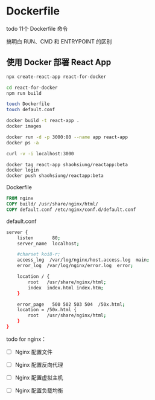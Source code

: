 # Dockerfile

todo 11个 Dockerfile 命令

搞明白 RUN、CMD 和 ENTRYPOINT 的区别

## 使用 Docker 部署 React App

```bash
npx create-react-app react-for-docker

cd react-for-docker
npm run build

touch Dockerfile
touch default.conf

docker build -t react-app .
docker images

docker run -d -p 3000:80 --name app react-app
docker ps -a

curl -v -i localhost:3000

docker tag react-app shaohsiung/reactapp:beta
docker login
docker push shaohsiung/reactapp:beta
```

Dockerfile

```dockerfile
FROM nginx
COPY build/ /usr/share/nginx/html/
COPY default.conf /etc/nginx/conf.d/default.conf
```

default.conf

```bash
server {
    listen       80;
    server_name  localhost;

    #charset koi8-r;
    access_log  /var/log/nginx/host.access.log  main;
    error_log  /var/log/nginx/error.log  error;

    location / {
        root   /usr/share/nginx/html;
        index  index.html index.htm;
    }

    error_page   500 502 503 504  /50x.html;
    location = /50x.html {
        root   /usr/share/nginx/html;
    }
}
```

todo for nginx：

- [ ] Nginx 配置文件
- [ ] Nginx 配置反向代理
- [ ] Nginx 配置虚拟主机
- [ ] Nginx 配置负载均衡





